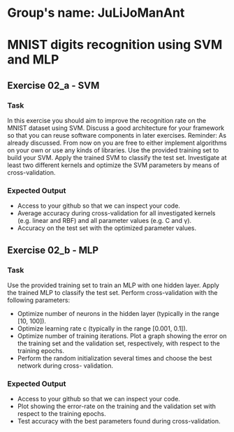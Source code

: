 # Group's name: JuLiJoManAnt

# MNIST digits recognition using SVM and MLP

## Exercise 02_a - SVM
### Task
In this exercise you should aim to improve the recognition rate on the MNIST dataset
using SVM.
Discuss a good architecture for your framework so that you can reuse software components in
later exercises.
Reminder: As already discussed. From now on you are free to either implement algorithms
on your own or use any kinds of libraries. Use the provided training set to build your SVM. Apply the trained SVM to classify the test
set. Investigate at least two different kernels and optimize the SVM parameters by means of
cross-validation.

### Expected Output
- Access to your github so that we can inspect your code.
- Average accuracy during cross-validation for all investigated kernels (e.g. linear and RBF) and all parameter values (e.g. C and γ).
- Accuracy on the test set with the optimized parameter values.

## Exercise 02_b - MLP
### Task
Use the provided training set to train an MLP with one hidden layer. Apply the trained MLP
to classify the test set. Perform cross-validation with the following parameters:
- Optimize number of neurons in the hidden layer (typically in the range [10, 100]).
- Optimize learning rate c (typically in the range [0.001, 0.1]).
- Optimize number of training iterations. Plot a graph showing the error on the training set and the validation set, respectively, with respect to the training epochs.
- Perform the random initialization several times and choose the best network during cross-
validation.

### Expected Output
- Access to your github so that we can inspect your code.
- Plot showing the error-rate on the training and the validation set with respect to the training epochs.
- Test accuracy with the best parameters found during cross-validation.
